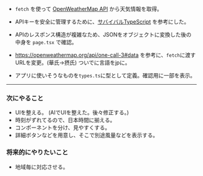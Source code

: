 - `fetch` を使って [OpenWeatherMap API](https://openweathermap.org/api) から天気情報を取得。  
- APIキーを安全に管理するために、[サバイバルTypeScript](https://typescriptbook.jp/tutorials/nextjs#apiキーを使う) を参考にした。
- APIのレスポンス構造が複雑なため、JSONをオブジェクトに変換した後の中身を `page.tsx` で確認。

- https://openweathermap.org/api/one-call-3#data を参考に、`fetch`に渡すURLを変更。(華氏→摂氏)  ついでに言語をjpに。
- アプリに使いそうなものを`types.ts`に型として定義。確認用に一部を表示。

---

### 次にやること
- UIを整える。 (AIでUIを整えた。後々修正する。)
- 時刻がずれてるので、日本時間に揃える。
- コンポーネントを分け、見やすくする。
- 詳細ボタンなどを用意し、そこで別途風量などを表示する。

###  将来的にやりたいこと
- 地域毎に対応させる。
